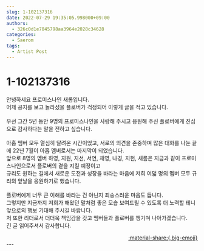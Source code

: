 ```yaml
---
slug: 1-102137316
date: 2022-07-29 19:35:05.998000+09:00
authors:
  - 326c0d1e7045798aa3964e2028c34628
categories:
  - Saerom
tags:
  - Artist Post
---
```


# 1-102137316

<div class="post-container" markdown="1">
<div class="content-container md-sidebar__scrollwrap" markdown="1">

안녕하세요 프로미스나인 새롬입니다.<br>어제 공지를 보고 놀라셨을 플로버가 걱정되어 이렇게 글을 적고 있습니다.<br><br>우선 그간 5년 동안 9명의 프로미스나인을 사랑해 주시고 응원해 주신 플로버에게 진심으로 감사하다는 말을 전하고 싶습니다.<br><br>아홉 멤버 모두 열심히 달려온 시간이었고, 서로의 의견을 존중하며 많은 대화를 나눈 끝에 22년 7월이 아홉 멤버로서는 마지막이 되었습니다.<br>앞으로 8명의 멤버 하영, 지원, 지선, 서연, 채영, 나경, 지헌, 새롬은 지금과 같이 프로미스나인으로서 플로버의 곁을 지킬 예정이고<br>규리도 원하는 길에서 새로운 도전과 성장을 바라는 마음에 저희 여덟 명의 멤버 모두 규리의 앞날을 응원하기로 했습니다.<br><br>플로버에게 너무 큰 이해를 바라는 건 아닌지 죄송스러운 마음도 듭니다.<br>그렇지만 지금까지 저희가 해왔던 말처럼 좋은 모습 보여드릴 수 있도록 더 노력할 테니 앞으로의 행보 기대해 주시길 바랍니다.<br>저 또한 리더로서 더더욱 책임감을 갖고 멤버들과 플로버를 챙기며 나아가겠습니다. <br>긴 글 읽어주셔서 감사합니다.

</div>
</div>

<div style="text-align: right;" markdown="1">
<a href="https://weverse.io/fromis9/artist/1-102137316" style="text-align: right;">:material-share:{.big-emoji}</a>
</div>
---
